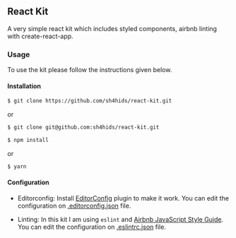 ## React Kit
A very simple react kit which includes styled components, airbnb linting with create-react-app.

### Usage
To use the kit please follow the instructions given below.

#### Installation
```bash
$ git clone https://github.com/sh4hids/react-kit.git
```
or
```bash
$ git clone git@github.com:sh4hids/react-kit.git
```

```bash
$ npm install
```
or
```bash
$ yarn
```

#### Configuration
- Editorconfig: Install [EditorConfig](http://editorconfig.org/#download) plugin to make it work. You can edit the configuration on [.editorconfig.json](https://github.com/sh4hids/react-kit/blob/master/.editorconfig) file.

- Linting: In this kit I am using `eslint` and [Airbnb JavaScript Style Guide](https://github.com/airbnb/javascript). You can edit the configuration on [.eslintrc.json](https://github.com/sh4hids/react-kit/blob/master/.eslintrc.json) file.
